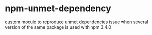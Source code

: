 # npm-unmet-dependency
custom module to reproduce unmet dependencies issue when several version of the same package is used with npm 3.4.0
